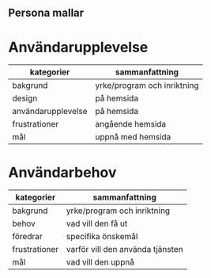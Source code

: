 ## Persona mallar

# Användarupplevelse 
| kategorier | sammanfattning |
| --- | ----------- |
| bakgrund | yrke/program och inriktning |
| design | på hemsida |
| användarupplevelse | på hemsida |
| frustrationer | angående hemsida |
| mål | uppnå med hemsida |

# Användarbehov
| kategorier | sammanfattning |
| --- | ----------- |
| bakgrund | yrke/program och inriktning |
| behov | vad vill den få ut |
| föredrar | specifika önskemål |
| frustrationer | varför vill den använda tjänsten |
| mål | vad vill den uppnå |
